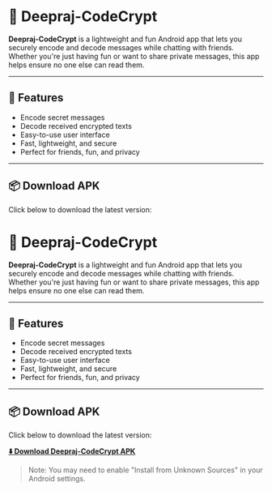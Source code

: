 # 🔐 Deepraj-CodeCrypt

**Deepraj-CodeCrypt** is a lightweight and fun Android app that lets you securely encode and decode messages while chatting with friends. Whether you're just having fun or want to share private messages, this app helps ensure no one else can read them.

---

## 🚀 Features

- Encode secret messages
- Decode received encrypted texts
- Easy-to-use user interface
- Fast, lightweight, and secure
- Perfect for friends, fun, and privacy

---

## 📦 Download APK

Click below to download the latest version:
# 🔐 Deepraj-CodeCrypt

**Deepraj-CodeCrypt** is a lightweight and fun Android app that lets you securely encode and decode messages while chatting with friends. Whether you're just having fun or want to share private messages, this app helps ensure no one else can read them.

---

## 🚀 Features

- Encode secret messages
- Decode received encrypted texts
- Easy-to-use user interface
- Fast, lightweight, and secure
- Perfect for friends, fun, and privacy

---

## 📦 Download APK

Click below to download the latest version:

**[⬇️ Download Deepraj-CodeCrypt APK](https://github.com/Deepraj-Mukhopadhyay/Code-Crypt/releases/download/v1.0/app-release.apk)**

> Note: You may need to enable "Install from Unknown Sources" in your Android settings.

